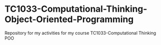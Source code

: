 # TC1033-Computational-Thinking-Object-Oriented-Programming
Repository for my activities for my course TC1033-Computational Thinking POO
